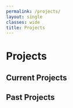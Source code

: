 ```yaml
---
permalink: /projects/
layout: single
classes: wide
title: Projects
---
```


# Projects

## Current Projects

## Past Projects
